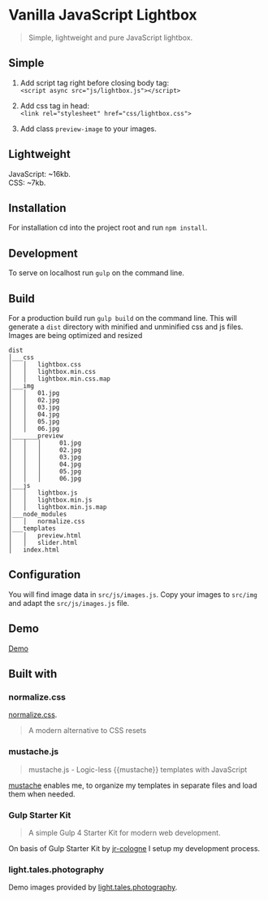 # Vanilla JavaScript Lightbox

> Simple, lightweight and pure JavaScript lightbox.

## Simple

1. Add script tag right before closing body tag:  
   `<script async src="js/lightbox.js"></script>`

2. Add css tag in head:  
   `<link rel="stylesheet" href="css/lightbox.css">`

3. Add class `preview-image` to your images.

## Lightweight

JavaScript: ~16kb.  
CSS: ~7kb.

## Installation

For installation cd into the project root and run `npm install`.

## Development

To serve on localhost run `gulp` on the command line.

## Build

For a production build run `gulp build` on the command line. This will generate a `dist` directory with minified and
unminified css and js files. Images are being optimized and resized

```
dist
│___css
│   │   lightbox.css
│   │   lightbox.min.css
│   │   lightbox.min.css.map
│___img
│   │   01.jpg
│   │   02.jpg
│   │   03.jpg
│   │   04.jpg
│   │   05.jpg
│   │   06.jpg
│_______preview
│   │   │     01.jpg
│   │   │     02.jpg
│   │   │     03.jpg
│   │   │     04.jpg
│   │   │     05.jpg
│   │   │     06.jpg
│___js
│   │   lightbox.js
│   │   lightbox.min.js
│   │   lightbox.min.js.map
│___node_modules
│   │   normalize.css
│___templates
│   │   preview.html
│   │   slider.html
│   index.html

```

## Configuration

You will find image data in `src/js/images.js`. Copy your images to `src/img` and adapt the `src/js/images.js` file.

## Demo

[Demo](http://lightbox.mgnmrt.com)

## Built with

### normalize.css

[normalize.css](https://github.com/necolas/normalize.css).
> A modern alternative to CSS resets

### mustache.js

> mustache.js - Logic-less {{mustache}} templates with JavaScript

[mustache](https://github.com/janl/mustache.js/) enables me, to organize my templates in separate files and load them
when needed.

### Gulp Starter Kit

> A simple Gulp 4 Starter Kit for modern web development.

On basis of Gulp Starter Kit by [jr-cologne](https://github.com/jr-cologne/gulp-starter-kit) I setup my development
process.

### light.tales.photography

Demo images provided by [light.tales.photography](https://www.instagram.com/light.tales.photography/).
